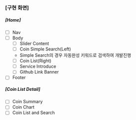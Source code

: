 ### [구현 화면]

##### [Home]

-   [ ] Nav
-   [ ] Body
    -   [ ] Slider Content
    -   [ ] Coin Simple Search(Left)
    -   Simple Search의 경우 자동완성 키워드로 검색하여 개발진행
    -   [ ] Coin List(Right)
    -   [ ] Service Introduce
    -   [ ] Github Link Banner
-   [ ] Footer

##### [Coin List Detail]

-   [ ] Coin Summary
-   [ ] Coin Chart
-   [ ] Coin List and Search
